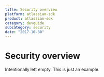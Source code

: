 ```yaml
---
title: Security overview
platform: atlassian-sdk
product: atlassian-sdk
category: devguide
subcategory: security
date: "2017-10-30"
---
```

# Security overview

Intentionally left empty. This is just an example.

